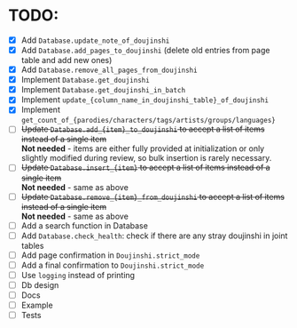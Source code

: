 # TODO:  
- [x] Add `Database.update_note_of_doujinshi`
- [x] Add `Database.add_pages_to_doujinshi` (delete old entries from page table and add new ones)
- [x] Add `Database.remove_all_pages_from_doujinshi`
- [x] Implement `Database.get_doujinshi`
- [x] Implement `Database.get_doujinshi_in_batch`
- [x] Implement `update_{column_name_in_doujinshi_table}_of_doujinshi`
- [x] Implement `get_count_of_{parodies/characters/tags/artists/groups/languages}`
- [ ] ~~Update `Database.add_{item}_to_doujinshi` to accept a list of items instead of a single item~~  
    **Not needed** - items are either fully provided at initialization or only slightly modified during review, so bulk insertion is rarely necessary.
- [ ] ~~Update `Database.insert_{item}` to accept a list of items instead of a single item~~  
    **Not needed** - same as above
- [ ] ~~Update `Database.remove_{item}_from_doujinshi` to accept a list of items instead of a single item~~  
    **Not needed** - same as above
- [ ] Add a search function in Database
- [ ] Add `Database.check_health`: check if there are any stray doujinshi in joint tables
- [ ] Add page confirmation in `Doujinshi.strict_mode`
- [ ] Add a final confirmation to `Doujinshi.strict_mode`
- [ ] Use `logging` instead of printing
- [ ] Db design
- [ ] Docs
- [ ] Example
- [ ] Tests
